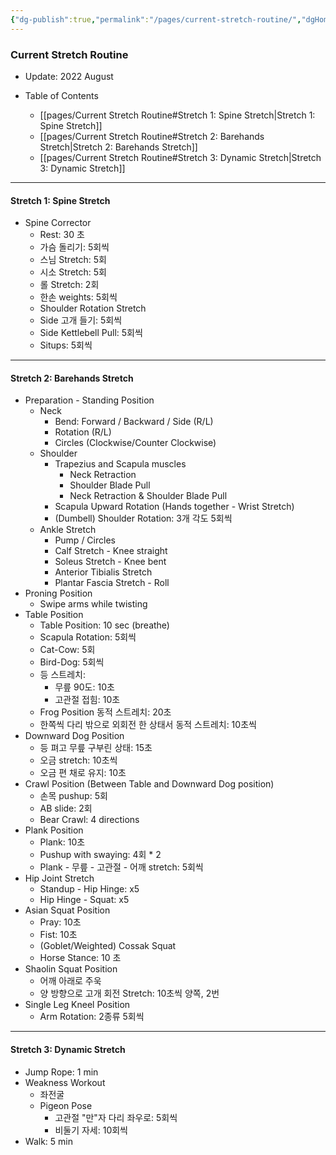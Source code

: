 ```yaml
---
{"dg-publish":true,"permalink":"/pages/current-stretch-routine/","dgHomeLink":true,"dgPassFrontmatter":false}
---
```




### Current Stretch Routine
- Update: 2022 August

- Table of Contents
	- [[pages/Current Stretch Routine#Stretch 1: Spine Stretch|Stretch 1: Spine Stretch]]
	- [[pages/Current Stretch Routine#Stretch 2: Barehands Stretch|Stretch 2: Barehands Stretch]]
	- [[pages/Current Stretch Routine#Stretch 3: Dynamic Stretch|Stretch 3: Dynamic Stretch]]
	
<div style="page-break-after: always;"></div>


---


#### Stretch 1: Spine Stretch
- Spine Corrector
	- Rest: 30 초
	- 가슴 돌리기: 5회씩
	- 스님 Stretch: 5회
	- 시소 Stretch: 5회
	- 롤 Stretch: 2회
	- 한손 weights: 5회씩
	- Shoulder Rotation Stretch
	- Side 고개 들기: 5회씩
	- Side Kettlebell Pull: 5회씩
	- Situps: 5회씩


<div style="page-break-after: always;"></div>


---


 #### Stretch 2: Barehands Stretch
- Preparation - Standing Position
	- Neck
		- Bend: Forward / Backward / Side (R/L)
		- Rotation (R/L)
		- Circles (Clockwise/Counter Clockwise)
	- Shoulder
		- Trapezius and Scapula muscles
			- Neck Retraction
			- Shoulder Blade Pull
			- Neck Retraction & Shoulder Blade Pull
		- Scapula Upward Rotation (Hands together - Wrist Stretch)
		- (Dumbell) Shoulder Rotation: 3개 각도 5회씩
	- Ankle Stretch
		- Pump / Circles 
		- Calf Stretch - Knee straight
		- Soleus Stretch - Knee bent
		- Anterior Tibialis Stretch 
		- Plantar Fascia Stretch - Roll
- Proning Position
	- Swipe arms while twisting
- Table Position
	- Table Position: 10 sec (breathe)
	- Scapula Rotation: 5회씩
	- Cat-Cow: 5회
	- Bird-Dog: 5회씩
	- 등 스트레치:
		- 무릎 90도: 10초
		- 고관절 접힘: 10초 
	- Frog Position 동적 스트레치: 20초
	- 한쪽씩 다리 밖으로 외회전 한 상태서 동적 스트레치: 10초씩
- Downward Dog Position 
	- 등 펴고 무릎 구부린 상태: 15초
	- 오금 stretch: 10초씩
	- 오금 편 채로 유지: 10초
- Crawl Position (Between Table and Downward Dog position)
	- 손목 pushup: 5회
	- AB slide: 2회
	- Bear Crawl: 4 directions
- Plank Position
	- Plank: 10초
	- Pushup with swaying: 4회 * 2
	- Plank - 무릎 - 고관절 - 어깨 stretch: 5회씩
- Hip Joint Stretch
	- Standup - Hip Hinge: x5
	- Hip Hinge - Squat: x5
- Asian Squat Position
	- Pray: 10초
	- Fist: 10초
	- (Goblet/Weighted) Cossak Squat
	- Horse Stance: 10 초
- Shaolin Squat Position
	- 어깨 아래로 주욱
	- 양 방향으로 고개 회전 Stretch: 10초씩 양쪽, 2번
- Single Leg Kneel Position
	- Arm Rotation: 2종류 5회씩

<div style="page-break-after: always;"></div>


---


#### Stretch 3: Dynamic Stretch
- Jump Rope: 1 min
- Weakness Workout
	- 좌전굴
	- Pigeon Pose
		- 고관절 "만"자 다리 좌우로: 5회씩
		- 비둘기 자세: 10회씩
- Walk: 5 min